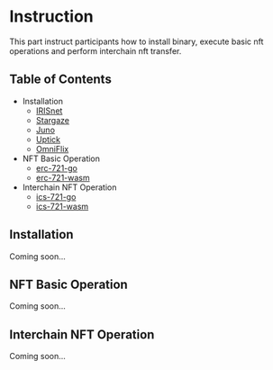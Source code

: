 # Instruction

This part instruct participants how to install binary, execute basic nft operations  and perform interchain nft transfer.

## Table of Contents

- Installation
  - [IRISnet](./installation/irisnet.md)
  - [Stargaze](./installation/stargaze.md)
  - [Juno](./installation/juno.md)
  - [Uptick](./installation/uptick.md)
  - [OmniFlix](./installation/omniflix.md)
- NFT Basic Operation
  - [erc-721-go](./erc-721/go.md)
  - [erc-721-wasm](./erc-721/wasm.md)
- Interchain NFT Operation
  - [ics-721-go](./ics-721/go.md)
  - [ics-721-wasm](./ics-721/wasm.md)

## Installation

Coming soon...

## NFT Basic Operation

Coming soon...

## Interchain NFT Operation

Coming soon...
